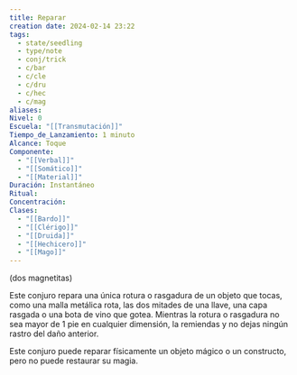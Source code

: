 ```yaml
---
title: Reparar
creation date: 2024-02-14 23:22
tags:
  - state/seedling
  - type/note
  - conj/trick
  - c/bar
  - c/cle
  - c/dru
  - c/hec
  - c/mag
aliases: 
Nivel: 0
Escuela: "[[Transmutación]]"
Tiempo_de_Lanzamiento: 1 minuto
Alcance: Toque
Componente:
  - "[[Verbal]]"
  - "[[Somático]]"
  - "[[Material]]"
Duración: Instantáneo
Ritual: 
Concentración: 
Clases:
  - "[[Bardo]]"
  - "[[Clérigo]]"
  - "[[Druida]]"
  - "[[Hechicero]]"
  - "[[Mago]]"
---
```

(dos magnetitas)

Este conjuro repara una única rotura o rasgadura de un objeto que tocas, como una malla metálica rota, las dos mitades de una llave, una capa rasgada o una bota de vino que gotea. Mientras la rotura o rasgadura no sea mayor de 1 pie en cualquier dimensión, la remiendas y no dejas ningún rastro del daño anterior.

Este conjuro puede reparar físicamente un objeto mágico o un constructo, pero no puede restaurar su magia.

